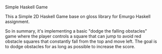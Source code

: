 Simple Haskell Game

This a Simple 2D Haskell Game base on gloss library for Emurgo Haskell assignment.

So in summary, it's implementing a basic "dodge the falling obstacles" game where the player controls a square that can jump to avoid red obstacle squares that constantly fall from the top and move left. The goal is to dodge obstacles for as long as possible to increase the score.


